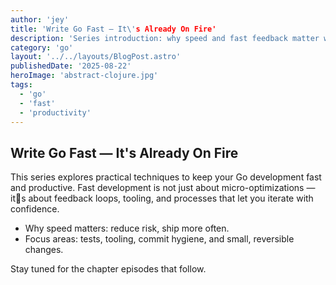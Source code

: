 ```yaml
---
author: 'jey'
title: 'Write Go Fast — It\'s Already On Fire'
description: 'Series introduction: why speed and fast feedback matter when building Go services.'
category: 'go'
layout: '../../layouts/BlogPost.astro'
publishedDate: '2025-08-22'
heroImage: 'abstract-clojure.jpg'
tags:
  - 'go'
  - 'fast'
  - 'productivity'
---
```


## Write Go Fast — It's Already On Fire

This series explores practical techniques to keep your Go development fast and productive. Fast development is not just about micro-optimizations — its about feedback loops, tooling, and processes that let you iterate with confidence.

- Why speed matters: reduce risk, ship more often.
- Focus areas: tests, tooling, commit hygiene, and small, reversible changes.

Stay tuned for the chapter episodes that follow.
